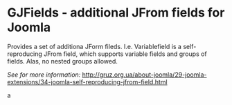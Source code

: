 # GJFields - additional JFrom fields for Joomla

Provides a set of additiona JForm fileds. I.e. Variablefield is a self-reproducing JFrom field, which supports variable fields and groups of fields. Alas, no nested groups allowed.

*See for more information:* http://gruz.org.ua/about-joomla/29-joomla-extensions/34-joomla-self-reproducing-jfrom-field.html

a
